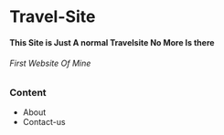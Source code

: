 # Travel-Site

#### This Site is Just A normal Travelsite No More Is there


###### First Website Of Mine

### Content

* About
* Contact-us